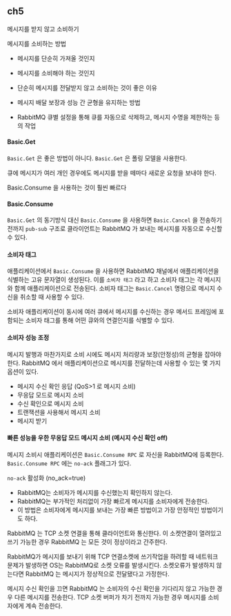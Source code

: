 ## ch5
메시지를 받지 않고 소비하기

메시지를 소비하는 방법
- 메시지를 단순히 가져올 것인지
- 메시지를 소비해야 하는 것인지

- 단순히 메시지를 전달받지 않고 소비하는 것이 좋은 이유
- 메시지 배달 보장과 성능 간 균형을 유지하는 방법
- RabbitMQ 큐별 설정을 통해 큐를 자동으로 삭제하고, 메시지 수명을 제한하는 등의 작업


#### Basic.Get
`Basic.Get` 은 좋은 방법이 아니다.
`Basic.Get` 은 폴링 모델을 사용한다.

큐에 메시지가 여러 개인 경우에도 메시지를 받을 떼마다 새로운 요청을 보내야 한다.

Basic.Consume 을 사용하는 것이 훨씬 빠르다

#### Basic.Consume
`Basic.Get` 의 동기방식 대신 `Basic.Consume` 을 사용하면 `Basic.Cancel` 을 전송하기 전까지 `pub-sub` 구조로 클라이언트는 RabbitMQ 가 보내는 메시지를 자동으로 수신할 수 있다.

#### 소비자 태그
애플리케이션에서 `Basic.Consume` 을 사용하면 RabbitMQ 채널에서 애플리케이션을 식별하는 고유 문자열이 생성된다.
이를 `소비자 태그` 라고 하고 소비자 태그는 각 메시지와 함께 애플리케이션으로 전송된다.
소비자 태그는 `Basic.Cancel` 명령으로 메시지 수신을 취소할 때 사용할 수 있다.

소비자 애플리케이션이 동시에 여러 큐에서 메시지를 수신하는 경우 메서드 프레임에 포함되는 소비자 태그를 통해 어떤 큐와의 연결인지를 식별할 수 있다.

#### 소비자 성능 조정
메시지 발행과 마찬가지로 소비 시에도 메시지 처리량과 보장(안정성)의 균형을 잡아야 한다.
RabbitMQ 에서 애플리케이션으로 메시지를 전달하는데 사용할 수 있는 몇 가지 옵션이 있다.

- 메시지 수신 확인 응답 (QoS>1 로 메시지 소비)
- 무응답 모드로 메시지 소비
- 수신 확인으로 메시지 소비
- 트랜잭션을 사용해서 메시지 소비
- 메시지 받기

#### 빠른 성능을 우한 무응답 모드 메시지 소비 (메시지 수신 확인 off)
메시지 소비시 애플리케이션은 `Basic.Consume RPC` 로 자신을 RabbitMQ에 등록한다.
`Basic.Consume RPC` 에는 `no-ack` 플래그가 있다.

`no-ack` 활성화 (no_ack=true)
- RabbitMQ는 소비자가 메시지를 수신했는지 확인하지 않는다. 
- RabbitMQ는 부가적인 처리없이 가장 빠르게 메시지를 소비자에게 전송한다.
- 이 방법은 소비자에게 메시지를 보내는 가장 빠른 방법이고 가장 안정적인 방법이기도 하다.

RabbitMQ 는 TCP 소켓 연결을 통해 클라이언트와 통신한다.
이 소켓연결이 열려있고 쓰기 가능한 경우 RabbitMQ 는 모든 것이 정상이라고 간주한다.

RabbitMQ가 메시지를 보내기 위해 TCP 연결소켓에 쓰기작업을 하려할 때 네트워크 문제가 발생하면 OS는 RabbitMQ로 소켓 오류를 발생시킨다.
소켓오류가 발생하지 않는다면 RabbitMQ 는 메시지가 정상적으로 전달됐다고 가정한다.

메시지 수신 확인을 끄면 RabbitMQ 는 소비자의 수신 확인을 기다리지 않고 가능한 경우 다른 메시지를 전송한다.
TCP 소켓 버퍼가 차기 전까지 가능한 경우 메시지를 소비자에게 계속 전송한다.

<!-- 129
#### QoS 설정을 통한 소비자 prefetch 제어
AMQP 스펙에는 `소비자가 메시지 수신을 확인하기 전`에 `미리 지정된 수의 메시지를 수신`하도록 처리할 수 있는 QoS 설정을 채널에 요청할 수 있다.

QoS 설정을 통해 RabbitMQ는 소비자에게 미리 할당할 메시지 수를 지정해 메시지를 좀 더 효율적으로 보낼 수 있다. -->





